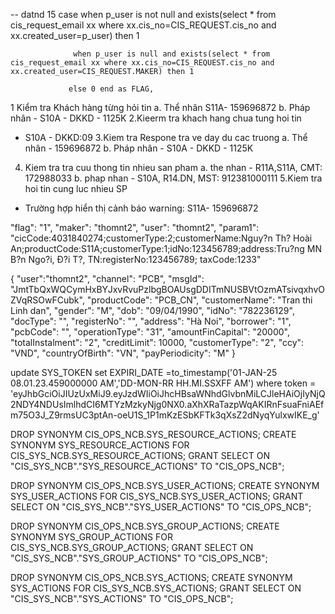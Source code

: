 
 -- datnd 15
               case when p_user is not null and exists(select * from cis_request_email xx where xx.cis_no=CIS_REQUEST.cis_no and xx.created_user=p_user) then 1
                
                  when p_user is null and exists(select * from cis_request_email xx where xx.cis_no=CIS_REQUEST.cis_no and xx.created_user=CIS_REQUEST.MAKER) then 1
                 
                 else 0 end as FLAG,

1 Kiểm tra Khách hàng từng hỏi tin 
a. Thể nhân S11A- 159696872
b. Pháp nhân - S10A - DKKD - 1125K
2.Kieerm tra khach hang chua tung hoi tin
- S10A - DKKD:09
3.Kiem tra Respone tra ve day du cac truong
a. Thể nhân - 159696872
b. Pháp nhân - S10A - DKKD - 1125K
4. Kiem tra tra cuu thong tin nhieu san pham
a. the nhan - R11A,S11A, CMT: 172988033
b. phap nhan - S10A, R14.DN, MST: 912381000111
5.Kiem tra hoi tin cung luc nhieu SP

- Trường hợp hiển thị cảnh báo warning: S11A- 159696872


"flag": "1",
    "maker": "thomnt2",
    "user": "thomnt2",
    "param1": "cicCode:4031840274;customerType:2;customerName:Nguy?n Th? Hoài An;productCode:S11A;customerType:1;idNo:123456789;address:Tru?ng MN B?n Ngo?i, Ð?i T?, TN:registerNo:123456789; taxCode:1233"



{
    "user":"thomnt2",
    "channel": "PCB",
    "msgId": "JmtTbQxWQCymHxBYJxvRvuPzlbgBOAUsgDDITmNUSBVtOzmATsivqxhvOZVqRSOwFCubk",
    "productCode": "PCB_CN",
    "customerName": "Tran thi Linh dan",
    "gender": "M",
    "dob": "09/04/1990",
    "idNo": "782236129",
    "docType": "",
    "registerNo": "",
    "address": "Hà Noi",
    "borrower": "1",
    "pcbCode": "",
    "operationType": "31",
    "amountFinCapital": "20000",
    "totalInstalment": "2",
    "creditLimit": 10000,
    "customerType": "2",
    "ccy": "VND",
    "countryOfBirth": "VN",
    "payPeriodicity": "M"
}


update SYS_TOKEN set EXPIRI_DATE =to_timestamp('01-JAN-25 08.01.23.459000000 AM','DD-MON-RR HH.MI.SSXFF AM')
where token = 'eyJhbGciOiJIUzUxMiJ9.eyJzdWIiOiJhcHBsaWNhdGlvbnMiLCJleHAiOjIyNjQ2NDY4NDUsImlhdCI6MTYzMzkyNjg0NX0.aXhXRaTazpWqAKIRnFsuaFniAEfm75O3J_Z9rmsUC3ptAn-oeU1S_1P1mKzESbKFTk3qXsZ2dNyqYulxwIKE_g'



DROP SYNONYM CIS_OPS_NCB.SYS_RESOURCE_ACTIONS; 
CREATE SYNONYM SYS_RESOURCE_ACTIONS FOR CIS_SYS_NCB.SYS_RESOURCE_ACTIONS;
GRANT SELECT ON "CIS_SYS_NCB"."SYS_RESOURCE_ACTIONS" TO "CIS_OPS_NCB";


DROP SYNONYM CIS_OPS_NCB.SYS_USER_ACTIONS; 
CREATE SYNONYM SYS_USER_ACTIONS FOR CIS_SYS_NCB.SYS_USER_ACTIONS;
GRANT SELECT ON "CIS_SYS_NCB"."SYS_USER_ACTIONS" TO "CIS_OPS_NCB";

DROP SYNONYM CIS_OPS_NCB.SYS_GROUP_ACTIONS; 
CREATE SYNONYM SYS_GROUP_ACTIONS FOR CIS_SYS_NCB.SYS_GROUP_ACTIONS;
GRANT SELECT ON "CIS_SYS_NCB"."SYS_GROUP_ACTIONS" TO "CIS_OPS_NCB";

DROP SYNONYM CIS_OPS_NCB.SYS_ACTIONS; 
CREATE SYNONYM SYS_ACTIONS FOR CIS_SYS_NCB.SYS_ACTIONS;
GRANT SELECT ON "CIS_SYS_NCB"."SYS_ACTIONS" TO "CIS_OPS_NCB";
